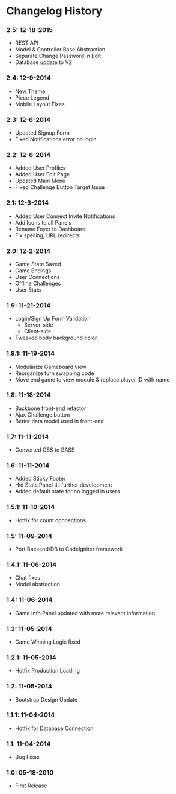 # Changelog History

### 2.5: 12-18-2015
  - REST API
  - Model & Controller Base Abstraction
  - Separate Change Password in Edit
  - Database update to V2

### 2.4: 12-9-2014
  - New Theme
  - Piece Legend
  - Mobile Layout Fixes

### 2.3: 12-6-2014
  - Updated Signup Form
  - Fixed Notifications error on login

### 2.2: 12-6-2014
  - Added User Profiles
  - Added User Edit Page
  - Updated Main Menu
  - Fixed Challenge Button Target Issue

### 2.1: 12-3-2014
  - Added User Connect Invite Notifications
  - Add Icons to all Panels
  - Rename Foyer to Dashboard
  - Fix spelling, URL redirects

### 2.0: 12-2-2014
  - Game State Saved
  - Game Endings
  - User Connections
  - Offline Challenges
  - User Stats

### 1.9: 11-21-2014
  - Login/Sign Up Form Validation
    - Server-side
    - Client-side
  - Tweaked body background color.

### 1.8.1: 11-19-2014
  - Modularize Gameboard view
  - Reorganize turn swapping code
  - Move end game to view module & replace player ID with name

### 1.8: 11-18-2014
  - Backbone front-end refactor
  - Ajax Challenge button
  - Better data model used in front-end

### 1.7: 11-11-2014
  - Converted CSS to SASS

### 1.6: 11-11-2014
  - Added Sticky Footer
  - Hid Stats Panel till further development
  - Added default state for no logged in users

### 1.5.1: 11-10-2014
  - Hotfix for count connections.

### 1.5: 11-09-2014
  - Port Backend/DB to CodeIgniter framework

### 1.4.1: 11-06-2014
  - Chat fixes
  - Model abstraction

### 1.4: 11-06-2014
  - Game Info Panel updated with more relevant information

### 1.3: 11-05-2014
  - Game Winning Logic fixed

### 1.2.1: 11-05-2014
  - Hotfix Production Loading

### 1.2: 11-05-2014
  - Bootstrap Design Update

### 1.1.1: 11-04-2014
  - Hotfix for Database Connection

### 1.1: 11-04-2014
  - Bug Fixes

### 1.0: 05-18-2010
  - First Release